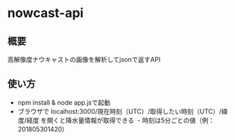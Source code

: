 # nowcast-api

## 概要
高解像度ナウキャストの画像を解析してjsonで返すAPI

## 使い方
- npm install & node app.jsで起動
- ブラウザで localhost:3000/現在時刻（UTC）/取得したい時刻（UTC）/緯度/経度 を開くと降水量情報が取得できる
  - 時刻は5分ごとの値（例：201805301420）
